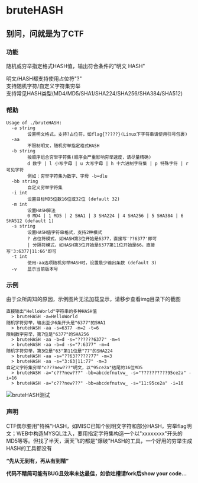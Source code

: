 # bruteHASH  

## 别问，问就是为了CTF  

### 功能  
随机或穷举指定格式HASH值，输出符合条件的"明文 HASH"  

明文/HASH都支持使用占位符"?"  
支持随机字符/自定义字符集穷举  
支持常见HASH类型(MD4/MD5/SHA1/SHA224/SHA256/SHA384/SHA512)  

### 帮助  
```
Usage of ./bruteHASH:
  -a string
        设置明文格式，支持?占位符，如flag{?????}(Linux下字符串请使用引号包裹)
  -aa
        不限制明文，随机穷举指定格式HASH
  -b string
        按顺序组合穷举字符集(顺序会严重影响穷举速度，请尽量精确)
        d 数字 | l 小写字母 | u 大写字母 | h 十六进制字符集 | p 特殊字符 | r 可见字符
        例如：穷举字符集为数字、字母 -b=dlu
  -bb string
        自定义穷举字符集
  -i int
        设置目标MD5位数16位或32位 (default 32)
  -m int
        设置HASH算法
        0 MD4 | 1 MD5 | 2 SHA1 | 3 SHA224 | 4 SHA256 | 5 SHA384 | 6 SHA512 (default 1)
  -s string
        设置HASH值字符串格式，支持2种模式
        ? 占位符模式，如HASH第3位开始是6377，直接写'??6377'即可
        | 分隔符模式，如HASH第3位开始是6377第11位开始是66，直接写'3:6377|11:66'即可
  -t int
        使用-aa选项随机穷举HASH时，设置最少输出条数 (default 3)
  -v    显示当前版本号
  ```  

### 示例   
由于众所周知的原因，示例图片无法加载显示，请移步查看img目录下的截图  

```
直接输出"HelloWorld"字符串的多种HASH值
  > bruteHASH -a=HelloWorld
随机字符穷举，输出至少6条开头是"6377"的SHA1
  > bruteHASH -aa -s=6377 -m=2 -t=6
限制数字穷举，第7位是"6377"的SHA256
  > bruteHASH -aa -b=d -s="??????6377" -m=4
  > bruteHASH -aa -b=d -s="7:6377" -m=4
随机字符穷举，第3位是"63"第11位是"77"的SHA224
  > bruteHASH -aa -s="??63??????77" -m=3
  > bruteHASH -aa -s="3:63|11:77" -m=3
自定义字符集穷举"c???new???"明文，以"95ce2a"结尾的16位MD5
  > bruteHASH -a="c???new???" -bb=abcdefnutvw_ -s="??????????95ce2a" -i=16
  > bruteHASH -a="c???new???" -bb=abcdefnutvw_ -s="11:95ce2a" -i=16
```  

![bruteHASH测试](https://github.com/playGitboy/bruteHASH/blob/master/img/bruteHASH_test.png)  

### 声明  
CTF偶尔要用"特殊"HASH，如MISC已知个别明文字符和部分HASH，穷举flag明文；WEB中构造MYSQL注入，要用指定字符集构造一个以"xxxxxxxx"开头的MD5等等。但找了半天，满天飞的都是"爆破"HASH的工具，一个好用的穷举生成HASH的工具都没有  

**“先从无到有，再从有到精”**  

**代码不精简可能有BUG且效率未达最佳，如欲吐槽请fork后show your code...**  
